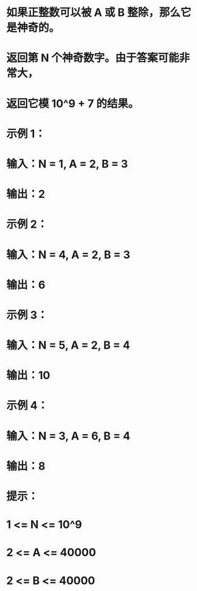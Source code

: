 # 如果正整数可以被 A 或 B 整除，那么它是神奇的。
# 返回第 N 个神奇数字。由于答案可能非常大，
# 返回它模 10^9 + 7 的结果。
# 示例 1：
# 输入：N = 1, A = 2, B = 3
# 输出：2
# 示例 2：
# 输入：N = 4, A = 2, B = 3
# 输出：6
# 示例 3：
# 输入：N = 5, A = 2, B = 4
# 输出：10
# 示例 4：
# 输入：N = 3, A = 6, B = 4
# 输出：8
# 提示：
# 1 <= N <= 10^9
# 2 <= A <= 40000
# 2 <= B <= 40000